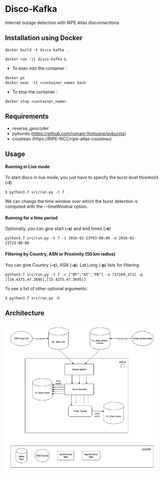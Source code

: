 # Disco-Kafka
Internet outage detection with RIPE Atlas disconnections

## Installation using Docker

``````
docker build -t disco-kafka .
``````
``````
docker run -it disco-kafka &
``````

* To exec into the container :
``````
docker ps
docker exec -it <container_name> bash
``````

* To stop the container :
``````
docker stop <container_name>
``````

## Requirements
- reverse_geocoder
- pybursts (https://github.com/romain-fontugne/pybursts)
- cousteau (https://RIPE-NCC/ripe-atlas-cousteau)

## Usage
#### Running in Live mode
To start disco in live mode, you just have to specify the burst level threshold (**-t**).
```
$ python3.7 src/run.py -t 7
```
We can change the time window over which the burst detection is computed with the --timeWindow option.

#### Running for a time period
Optionally, you can give start (**-s**) and end times (**-e**)
```
python3.7 src/run.py -t 7 -s 2016-02-23T03:00:00 -e 2016-02-23T23:00:00
```

#### Filtering by Country, ASN or Proximity (50 km radius)
You can give Country (**-c**), ASN (**-a**), Lat,Long (**-p**) lists for filtering
```
python3.7 src/run.py -t 7 -c ["BT","AT","PK"] -a [57169,373] -p [[16.4375,47.3695],[15.4375,47.3695]]
```

To see a list of other optional arguments:
```
$ python3.7 src/run.py -h
```

## Architecture
![architecture](https://github.com/InternetHealthReport/disco-kafka/blob/master/misc/discoKafkaArchitecture.png)
